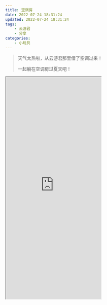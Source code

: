 ```yaml
---
title: 空调房
date: 2022-07-24 18:31:24
updated: 2022-07-24 18:31:24
tags:
    - 云游君
    - 分享
categories: 
    - 小玩具
---
```


> 天气太热啦，从云游君那里借了空调过来！
>
>一起躺在空调房过夏天吧！

<!-- more -->

<iframe height="700" src="https://ac.yunyoujun.cn"></iframe>
